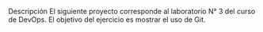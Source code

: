 Descripción
El siguiente proyecto corresponde al laboratorio N° 3 del curso de DevOps. El objetivo del ejercicio es mostrar el uso de Git.